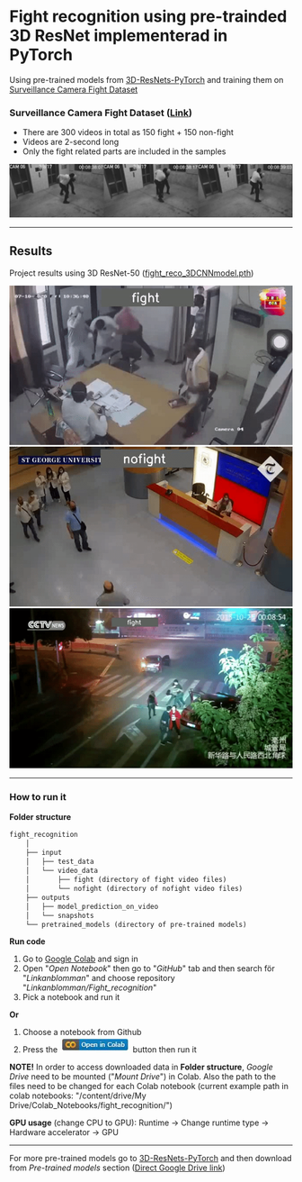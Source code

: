 # Fight recognition using pre-trainded 3D ResNet implementerad in PyTorch

Using pre-trained models from [3D-ResNets-PyTorch](https://github.com/kenshohara/3D-ResNets-PyTorch) and training them on [Surveillance Camera Fight Dataset](https://github.com/sayibet/fight-detection-surv-dataset)

### Surveillance Camera Fight Dataset ([Link](https://github.com/sayibet/fight-detection-surv-dataset))
* There are 300 videos in total as 150 fight + 150 non-fight
* Videos are 2-second long
* Only the fight related parts are included in the samples

![Surveillance Camera Fight Dataset](/images/dataset_images.jpg)

---

## Results
Project results using 3D ResNet-50 ([fight_reco_3DCNNmodel.pth](https://drive.google.com/drive/folders/1WjIz8hxNFJ8o88f0j7zgecP69w7ks4U2?usp=sharing))

![Fight gif](/images/2f63530274bc.gif)
![noFight gif](/images/b99cfe94b103.gif)
![Fight gif](/images/3e953519843e.gif)

----

### How to run it

**Folder structure** 

```misc
fight_recognition
    │
    ├── input
    │   ├── test_data
    │   └── video_data
    │       ├── fight (directory of fight video files)
    │       └── nofight (directory of nofight video files)
    ├── outputs
    │   ├── model_prediction_on_video
    │   └── snapshots
    └── pretrained_models (directory of pre-trained models)
```

**Run code**

1. Go to [Google Colab](https://colab.research.google.com) and sign in
2. Open "*Open Notebook*" then go to "*GitHub*" tab and then search för "*Linkanblomman*" and choose repository "*Linkanblomman/Fight_recognition*"
3. Pick a notebook and run it

**Or**

1. Choose a notebook from Github
2. Press the ![Colab button](/images/colab_button.jpg) button then run it

**NOTE!** 
In order to access downloaded data in **Folder structure**, *Google Drive* need to be mounted ("*Mount Drive*") in Colab. Also the path to the files need to be changed for each Colab notebook (current example path in colab notebooks: "/content/drive/My Drive/Colab_Notebooks/fight_recognition/")

**GPU usage** (change CPU to GPU): Runtime -> Change runtime type -> Hardware accelerator -> GPU

---
For more pre-trained models go to [3D-ResNets-PyTorch](https://github.com/kenshohara/3D-ResNets-PyTorch) and then download from *Pre-trained models* section ([Direct Google Drive link](https://drive.google.com/drive/folders/1xbYbZ7rpyjftI_KCk6YuL-XrfQDz7Yd4))
